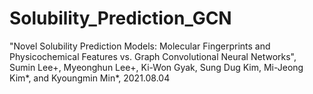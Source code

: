 # Solubility_Prediction_GCN

"Novel Solubility Prediction Models: Molecular Fingerprints and Physicochemical Features vs. Graph Convolutional Neural Networks", Sumin Lee+, Myeonghun Lee+, Ki-Won Gyak, Sung Dug Kim, Mi-Jeong Kim\*, and Kyoungmin Min\*, 2021.08.04
